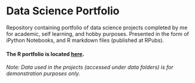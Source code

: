 # Data Science Portfolio
Repository containing portfolio of data science projects completed by me for academic, self learning, and hobby purposes. Presented in the form of iPython Notebooks, and R markdown files (published at RPubs).

#### The R portfolio is located [here](https://rpubs.com/greyson21).

_Note: Data used in the projects (accessed under data folders) is for demonstration purposes only._
